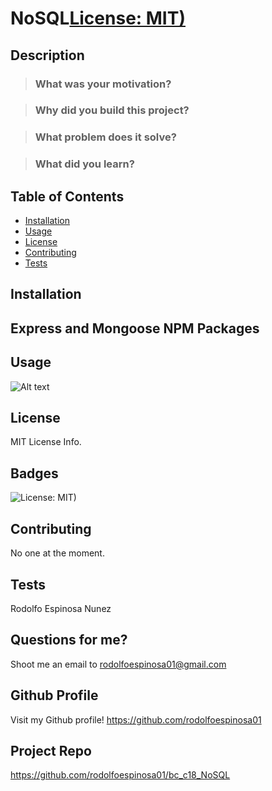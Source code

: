 # NoSQL[License: MIT)](https://img.shields.io/badge/License-MIT-yellow.svg)
    
## Description

> ### What was your motivation?


> ### Why did you build this project?


> ### What problem does it solve?


> ### What did you learn?

  

## Table of Contents
- [Installation](#installation)
- [Usage](#usage)
- [License](#license)
- [Contributing](#contributing)
- [Tests](#tests)


## Installation

Express and Mongoose NPM Packages
-

## Usage

![Alt text](public/Assets/module14_preview.png)



## License
MIT License Info.

## Badges

![License: MIT)](https://img.shields.io/badge/License-MIT-yellow.svg)

## Contributing
No one at the moment.

## Tests
Rodolfo Espinosa Nunez

## Questions for me?
Shoot me an email to rodolfoespinosa01@gmail.com

## Github Profile
Visit my Github profile!
https://github.com/rodolfoespinosa01

## Project Repo
https://github.com/rodolfoespinosa01/bc_c18_NoSQL


